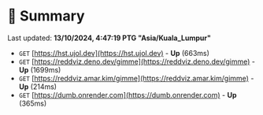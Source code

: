 # 📖 Summary
Last updated: **13/10/2024, 4:47:19 PTG "Asia/Kuala_Lumpur"**

- `GET` [https://hst.ujol.dev](https://hst.ujol.dev) - **Up** (663ms)
- `GET` [https://reddviz.deno.dev/gimme](https://reddviz.deno.dev/gimme) - **Up** (1699ms)
- `GET` [https://reddviz.amar.kim/gimme](https://reddviz.amar.kim/gimme) - **Up** (214ms)
- `GET` [https://dumb.onrender.com](https://dumb.onrender.com) - **Up** (365ms)
